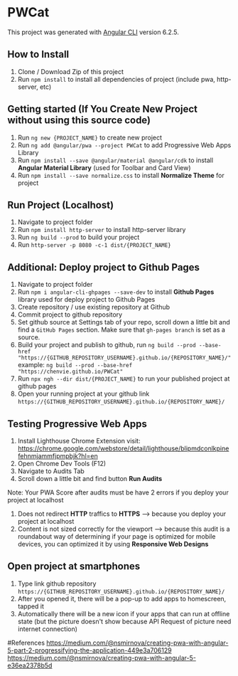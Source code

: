 # PWCat

This project was generated with [Angular CLI](https://github.com/angular/angular-cli) version 6.2.5.

## How to Install
1. Clone / Download Zip of this project
2. Run `npm install` to install all dependencies of project (include pwa, http-server, etc)

## Getting started (If You Create New Project without using this source code)
1. Run `ng new {PROJECT_NAME}` to create new project
1. Run `ng add @angular/pwa --project PWCat` to add Progressive Web Apps Library
2. Run `npm install --save @angular/material @angular/cdk` to install **Angular Material Library** (used for Toolbar and Card View)
4. Run `npm install --save normalize.css` to install **Normalize Theme** for project

## Run Project (Localhost)
1. Navigate to project folder
2. Run `npm install http-server` to install http-server library
3. Run `ng build --prod` to build your project
4. Run `http-server -p 8080 -c-1 dist/{PROJECT_NAME}`

## Additional: Deploy project to Github Pages
1. Navigate to project folder
2. Run `npm i angular-cli-ghpages --save-dev` to install **Github Pages** library used for deploy project to Github Pages 
3. Create repository / use existing repository at Github
4. Commit project to github repository
5. Set github source at Settings tab of your repo, scroll down a little bit and find a `GitHub Pages` section. Make sure that `gh-pages branch` is set as a source.
6. Build your project and publish to github, run `ng build --prod --base-href "https://{GITHUB_REPOSITORY_USERNAME}.github.io/{REPOSITORY_NAME}/"`
    example: `ng build --prod --base-href "https://chenvie.github.io/PWCat"`
7. Run `npx ngh --dir dist/{PROJECT_NAME}` to run your published project at github pages
8. Open your running project at your github link `https://{GITHUB_REPOSITORY_USERNAME}.github.io/{REPOSITORY_NAME}/`

## Testing Progressive Web Apps
1. Install Lighthouse Chrome Extension
    visit: https://chrome.google.com/webstore/detail/lighthouse/blipmdconlkpinefehnmjammfjpmpbjk?hl=en
2. Open Chrome Dev Tools (F12)
3. Navigate to Audits Tab
4. Scroll down a little bit and find button **Run Audits**

Note: Your PWA Score after audits must be have 2 errors if you deploy your project at localhost
1. Does not redirect **HTTP** traffics to **HTTPS** --> because you deploy your project at localhost
2. Content is not sized correctly for the viewport --> because this audit is a roundabout way of determining if your page is optimized for mobile devices, you can optimized it by using **Responsive Web Designs**

## Open project at smartphones
1. Type link github repository `https://{GITHUB_REPOSITORY_USERNAME}.github.io/{REPOSITORY_NAME}/`
2. After you opened it, there will be a pop-up to add apps to homescreen, tapped it
3. Automatically there will be a new icon if your apps that can run at offline state (but the picture doesn't show because API Request of picture need internet connection)

#References
https://medium.com/@nsmirnova/creating-pwa-with-angular-5-part-2-progressifying-the-application-449e3a706129
https://medium.com/@nsmirnova/creating-pwa-with-angular-5-e36ea2378b5d

